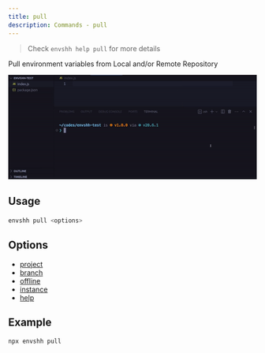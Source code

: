 ```yaml
---
title: pull
description: Commands - pull
---
```


> Check `envshh help pull` for more details

Pull environment variables from Local and/or Remote Repository

![pull](../../../assets/recordings/pull.gif)

## Usage

```sh
envshh pull <options>
```

## Options

- [project](/envshh/core-concepts/01-project)
- [branch](/envshh/core-concepts/02-branch)
- [offline](/envshh/core-concepts/05-offline)
- [instance](/envshh/core-concepts/04-instance)
- [help](/envshh/core-concepts/08-help)

## Example

```sh
npx envshh pull
```
